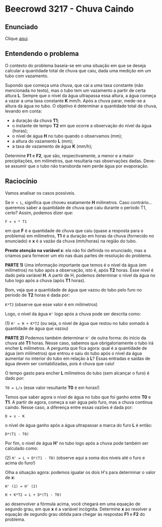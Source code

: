 # Beecrowd 3217 - Chuva Caindo

## Enunciado

Clique [aqui](https://www.beecrowd.com.br/repository/UOJ_3217.html).

## Entendendo o problema

O contexto do problema baseia-se em uma situação em que se deseja calcular a quantidade total de chuva que caiu, dada uma medição em um tubo com vazamento.

Supondo que começa uma chuva, que cai a uma taxa constante (não mencionada no texto), mas o tubo tem um vazamento a partir de certa altura **L**. Sempre que o nível da água ultrapassa essa altura, a água começa a vazar a uma taxa constante **K** mm/h.
Após a chuva parar, mede-se a altura da água no tubo. O objetivo é determinar a quantidade total de chuva, levando em conta:

- a duração da chuva **T1**;
- o instante de tempo **T2** em que ocorre a observação do nível da água (horas);
- o nível de água **H** no tubo quando o observamos (mm);
- a altura do vazamento **L** (mm);
- a taxa de vazamento de água **K**  (mm/h);

Determine **F1** e **F2**, que são, respectivamente, a menor e a maior precipitações, em milímetros, que resultaria nas observações dadas. Deve-se assumir que o tubo não transborda nem perde água por evaporação.

## Raciocínio

Vamos analisar os casos possíveis.

Se ```H < L```, significa que choveu exatamente **H** milímetros. Caso contrário... queremos saber a quantidade de chuva que caiu durante o período T1, certo? Assim, podemos dizer que:

```F = x * T1```

em que **F** é a quantidade de chuva que caiu (quase a resposta para o problema) em milímetros, **T1** é a duração em horas da chuva (fornecido no enunciado) e **x** é a vazão da chuva (mm/horas) na região do tubo.

**Preste atenção na variável x**: ela não foi definida no enunciado, mas a criamos para fornecer um elo nas duas partes de resolução do problema.

**PARTE 1)** Uma informação importante que temos é o nível da água (em milímetros) no tubo após a observação, isto é, após **T2** horas. Esse nível é dado pela variável **H**. A partir de H, podemos determinar o nível da água no tubo logo após a chuva (após **T1** horas).

Bom, veja que a quantidade de água que vazou do tubo pelo furo no período de **T2** horas é dada por:

```K*T2```         (observe que esse valor é em milímetros)

Logo, o nível da água ```H'``` logo após a chuva pode ser descrita como:

(1) ```H' = H + K*T2```          (ou seja, o nível de água que restou no tubo somado à quantidade de água que vazou)

**PARTE 2)** Podemos também determinar ```H'``` de outra forma: do início da chuva até **T1** horas. Nesse caso, sabemos que obrigatoriamente o tubo irá encher **L** milímetros. A pergunta que fica agora: qual é a quantidade de água (em milímetros) que entrou e saiu do tubo após o nível da água aumentar no interior do tubo em relação à **L**? Essas entradas e saídas de água devem ser contabilizadas, pois é chuva que caiu!

O tempo gasto para encher **L** milímetros do tubo (sem alcançar o furo) é dado por:

```T0 = L/x```              (esse valor resultante **T0** é em horas!)

Temos que saber agora o nível de água no tubo que foi ganho entre **T0** e **T1**. A partir de agora, começa a sair água pelo furo, mas a chuva continua caindo. Nesse caso, a diferença entre essas vazões é dada por:

```D = x - K```

o nível de água ganho após a água ultrapassar a marca do furo **L** é então:

```D*(T1 - T0)```

Por fim, o nível de água **H'** no tubo logo após a chuva pode também ser calculado como:

(2) ```H' = L + D*(T1 - T0)```         (observe aqui a soma dos níveis até o furo e acima do furo!)

Olha a situação agora: podemos igualar os dois H's para determinar o valor de **x**:

```H' (1) = H' (2)```

```H + K*T2 = L + D*(T1 - T0)```

ao desenvolver a fórmula acima, você chegará em uma equação de segundo grau, em que **x** é a variável incógnita. Determine **x** ao resolver a equação de segundo grau obtida para chegar às respostas **F1** e **F2** do problema.

